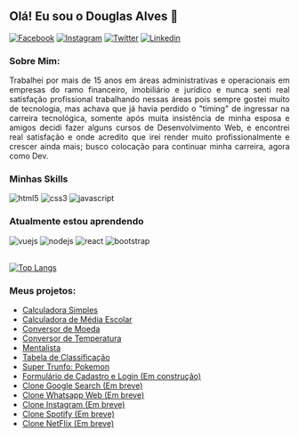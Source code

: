 ## Olá! Eu sou o Douglas Alves 👋
[![Facebook](https://img.shields.io/badge/Facebook-1877F2?style=for-the-badge&logo=facebook&logoColor=white)](https://www.facebook.com/doughalves)
[![Instagram](https://img.shields.io/badge/Instagram-E4405F?style=for-the-badge&logo=instagram&logoColor=white)](https://www.instagram.com/doughalves)
[![Twitter](https://img.shields.io/badge/Twitter-1DA1F2?style=for-the-badge&logo=twitter&logoColor=white)](https://www.twitter.com/doughalves)
[![Linkedin](https://img.shields.io/badge/LinkedIn-0077B5?style=for-the-badge&logo=linkedin&logoColor=white)](https://www.linkedin.com/in/doughalves)

### Sobre Mim:
<div align="justify">Trabalhei por mais de 15 anos em áreas administrativas e operacionais em empresas do ramo financeiro, imobiliário e jurídico e nunca senti real satisfação profissional trabalhando nessas áreas pois sempre gostei muito de tecnologia, mas achava que já havia perdido o "timing" de ingressar na carreira tecnológica, somente após muita insistência de minha esposa e amigos decidi fazer alguns cursos de Desenvolvimento Web, e encontrei real satisfação e onde acredito que irei render muito profissionalmente e crescer ainda mais; busco colocação para continuar minha carreira, agora como Dev.</div>

### Minhas Skills
<div style="display: inline_block">
  <img aling="center" alt="html5" src="https://img.shields.io/badge/HTML5-E34F26?style=for-the-badge&logo=html5&logoColor=white">
  <img aling="center" alt="css3" src="https://img.shields.io/badge/CSS3-1572B6?style=for-the-badge&logo=css3&logoColor=white"/>
  <img aling="center" alt="javascript" src="https://img.shields.io/badge/JavaScript-323330?style=for-the-badge&logo=javascript&logoColor=F7DF1E"/>
</div>

### Atualmente estou aprendendo
<div style="display: inline_block">
  <img aling="center" alt="vuejs" src="https://img.shields.io/badge/Vue.js-35495E?style=for-the-badge&logo=vue.js&logoColor=4FC08D"/>
  <img aling="center" alt="nodejs" src="https://img.shields.io/badge/Node.js-43853D?style=for-the-badge&logo=node.js&logoColor=white"/>
  <img aling="center" alt="react" src="https://img.shields.io/badge/React-20232A?style=for-the-badge&logo=react&logoColor=61DAFB"/>
  <img aling="center" alt="bootstrap" src="https://img.shields.io/badge/Bootstrap-563D7C?style=for-the-badge&logo=bootstrap&logoColor=white"/>
</div>
  </br>

[![Top Langs](https://github-readme-stats.vercel.app/api/top-langs/?username=doughalves&layout=compact)](https://github.com/anuraghazra/github-readme-stats)

### Meus projetos:
<!-- Imesão Dev - Alura -->
<ul>
  <li><a href="https://doughalves.github.io/calculadora-simples/">Calculadora Simples</a></li>
  <li><a href="https://doughalves.github.io/calculadora-media/">Calculadora de Média Escolar</a></li>
  <li><a href="https://doughalves.github.io/conversor-moeda/">Conversor de Moeda</a></li>
  <li><a href="https://doughalves.github.io/conversor-temperatura/">Conversor de Temperatura</a></li>
  <li><a href="https://doughalves.github.io/mentalista/">Mentalista</a></li>
  <li><a href="https://doughalves.github.io/tabela-classificacao/">Tabela de Classificação</a></li>
  <li><a href="https://doughalves.github.io/supertrunfo/">Super Trunfo: Pokemon</a></li>
  <li><a href="">Formulário de Cadastro e Login (Em construção)</a></li>
  <li><a href="">Clone Google Search (Em breve)</a></li>
  <li><a href="">Clone Whatsapp Web (Em breve)</a></li>
  <li><a href="">Clone Instagram (Em breve)</a></li>
  <li><a href="">Clone Spotify (Em breve)</a></li>
  <li><a href="">Clone NetFlix (Em breve)</a></li> 
  
 <!-- Projetos que ainda serão postados:

      Projetos HTML e CSS Basico e Tecnicas Avançadas - Udemy
        Página de Tributo
        Formulário
        Página de Agência
        Google
        Página de Contato
        Doceria
        HDC - Host

      Projetos Vue.js - Udemy
        O Matador de Monstros
        Tarefas To-Do
        The Stock Trader

      Projetos node.js - Udemy
        Primeira API
        API DevHouse
        API Task-list

      Projetos do Bootcamp Impulso React Web Developer - Digital Innovation One

-->
